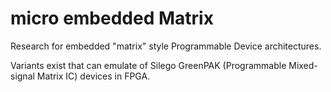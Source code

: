 # micro embedded Matrix

Research for embedded "matrix" style Programmable Device architectures.

Variants exist that can emulate of Silego GreenPAK (Programmable Mixed-signal Matrix IC) devices in FPGA.


